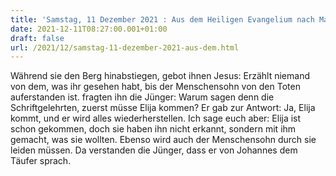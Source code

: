 ```yaml
---
title: 'Samstag, 11 Dezember 2021 : Aus dem Heiligen Evangelium nach Matthäus - Mt 17,9a.10-13.'
date: 2021-12-11T08:27:00.001+01:00
draft: false
url: /2021/12/samstag-11-dezember-2021-aus-dem.html
---
```


Während sie den Berg hinabstiegen, gebot ihnen Jesus: Erzählt niemand von dem, was ihr gesehen habt, bis der Menschensohn von den Toten auferstanden ist. fragten ihn die Jünger: Warum sagen denn die Schriftgelehrten, zuerst müsse Elija kommen? Er gab zur Antwort: Ja, Elija kommt, und er wird alles wiederherstellen. Ich sage euch aber: Elija ist schon gekommen, doch sie haben ihn nicht erkannt, sondern mit ihm gemacht, was sie wollten. Ebenso wird auch der Menschensohn durch sie leiden müssen. Da verstanden die Jünger, dass er von Johannes dem Täufer sprach.